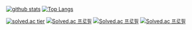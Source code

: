 [![github stats](https://github-readme-stats.vercel.app/api?username=d-h-k)](https://github.com/d-h-k/github-readme-stats)   [![Top Langs](https://github-readme-stats.vercel.app/api/top-langs/?username=d-h-k)](https://github.com/d-h-k/github-readme-stats)

[![solved.ac tier](http://mazassumnida.wtf/api/generate_badge?boj=kdog1503)](https://solved.ac/kdog1503)
[![Solved.ac 프로필](http://mazassumnida.wtf/api/v2/generate_badge?boj={kdog1503})](https://solved.ac/{kdog1503})
[![Solved.ac
프로필](http://mazassumnida.wtf/api/mini/generate_badge?boj={handle})](https://solved.ac/{handle})
[![Solved.ac
프로필](http://mazassumnida.wtf/api/generate_badge?boj={handle})](https://solved.ac/{handle})
